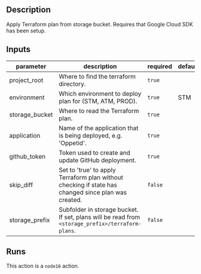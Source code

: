 ## Description

Apply Terraform plan from storage bucket. Requires that Google Cloud SDK has been setup.


## Inputs

| parameter | description | required | default |
| - | - | - | - |
| project_root | Where to find the terraform directory. | `true` |  |
| environment | Which environment to deploy plan for (STM, ATM, PROD). | `true` | STM |
| storage_bucket | Where to read the Terraform plan. | `true` |  |
| application | Name of the application that is being deployed, e.g. 'Oppetid'. | `true` |  |
| github_token | Token used to create and update GitHub deployment. | `true` |  |
| skip_diff | Set to 'true' to apply Terraform plan without checking if state has changed since plan was created. | `false` |  |
| storage_prefix | Subfolder in storage bucket. If set, plans will be read from `<storage_prefix>/terraform-plans`. | `false` |  |


## Runs

This action is a `node16` action.


